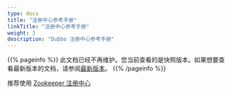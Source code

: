 ```yaml
---
type: docs
title: "注册中心参考手册"
linkTitle: "注册中心参考手册"
weight: 3
description: "Dubbo 注册中心参考手册"
---
```


{{% pageinfo %}} 此文档已经不再维护。您当前查看的是快照版本。如果想要查看最新版本的文档，请参阅[最新版本](/zh-cn/docs3-v2/java-sdk/reference-manual/registry/)。
{{% /pageinfo %}}

推荐使用 [Zookeeper 注册中心](zookeeper)
